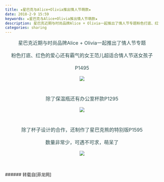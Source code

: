 ```yaml
---
title: ★星巴克与Alice+Olivia推出情人节萌款★
date: 2018-2-9 15:59
keywords: ★星巴克与Alice+Olivia推出情人节萌款★
description: 星巴克近期与时尚品牌Alice + Olivia一起推出了情人节专题粉色打底、红色的爱心还有霸气的女王范儿超适合情人节送女孩子P1495除了保温瓶还有办公室杯款P1295除了杯子设计的合作，还制作了星巴克熊的特别版P1595数量非常少，可遇不可求，萌呆了
categories: sharing
---
```

<td class="t_f" id="postmessage_1140074">

<div align="center"><font size="3"><font color="#2f4f4f">星巴克近期与时尚品牌Alice + Olivia一起推出了情人节专题</font></font></div><br/>
<div align="center"><font size="3"><font color="#2f4f4f">粉色打底、红色的爱心还有霸气的女王范儿超适合情人节送女孩子</font></font></div><div align="center"><font size="3"><font color="#2f4f4f"><br/>
</font></font></div><div align="center"><font size="3"><font color="#2f4f4f">P1495</font></font></div><br/>
<div align="center"><font size="3"><font color="#2f4f4f">

<img aid="765711" data-cf-modified-18aebbcbb5c8166e12701e72-="" file="data/attachment/forum/201802/09/144858hc915t5w50y3nutu.jpg.thumb.jpg" id="aimg_765711" inpost="1" onclick="" onmouseover="" src="http://www.flw.ph/data/attachment/forum/201802/09/144858hc915t5w50y3nutu.jpg" style="cursor:pointer" zoomfile="data/attachment/forum/201802/09/144858hc915t5w50y3nutu.jpg"/>


</font></font></div><br/>
<div align="center"><font size="3"><font color="#2f4f4f">除了保温瓶还有办公室杯款P1295</font></font></div><br/>
<div align="center"><font size="3"><font color="#2f4f4f">

<img aid="765712" data-cf-modified-18aebbcbb5c8166e12701e72-="" file="data/attachment/forum/201802/09/144859aa9xglll6llx3cs3.jpg.thumb.jpg" id="aimg_765712" inpost="1" onclick="" onmouseover="" src="http://www.flw.ph/data/attachment/forum/201802/09/144859aa9xglll6llx3cs3.jpg" style="cursor:pointer" zoomfile="data/attachment/forum/201802/09/144859aa9xglll6llx3cs3.jpg"/>


</font></font></div><br/>
<div align="center"><font size="3"><font color="#2f4f4f">除了杯子设计的合作，还制作了星巴克熊的特别版P1595</font></font></div><br/>
<div align="center"><font size="3"><font color="#2f4f4f">数量非常少，可遇不可求，萌呆了</font></font></div><br/>
<div align="center">

<img aid="765713" data-cf-modified-18aebbcbb5c8166e12701e72-="" file="data/attachment/forum/201802/09/144900mfdqr33tr336qoo2.jpg.thumb.jpg" id="aimg_765713" inpost="1" onclick="" onmouseover="" src="http://www.flw.ph/data/attachment/forum/201802/09/144900mfdqr33tr336qoo2.jpg" style="cursor:pointer" zoomfile="data/attachment/forum/201802/09/144900mfdqr33tr336qoo2.jpg"/>


</div><br/>
<br/>
<br/>
</td>
###### 转载自[菲龙网]